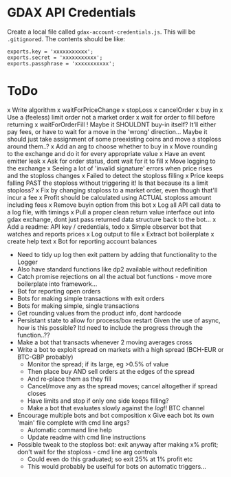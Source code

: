 # GDAX API Credentials
Create a local file called `gdax-account-credentials.js`. This will be `.gitignore`d. The contents should be like:
```
exports.key = 'xxxxxxxxxxx';
exports.secret = 'xxxxxxxxxxx';
exports.passphrase = 'xxxxxxxxxxx';
```

# ToDo

x Write algorithm
x waitForPriceChange
x stopLoss
x cancelOrder
x buy in
 x Use a (feeless) limit order not a market order
 x wait for order to fill before returning
 x waitForOrderFill
! Maybe it SHOULDNT buy-in itself? It'll either pay fees, or have to wait for a move in the 'wrong' direction...
   Maybe it should just take assignment of some preexisting coins and move a stoploss around them..?
 x Add an arg to choose whether to buy in
x Move rounding to the exchange and do it for every appropriate value
x Have an event emitter leak
 x Ask for order status, dont wait for it to fill
x Move logging to the exchange
x Seeing a lot of 'invalid signature' errors when price rises and the stoploss changes
x Failed to detect the stoploss filling
x Price keeps falling PAST the stoploss without triggering it! Is that because its a limit stoploss?
 x Fix by changing stoploss to a market order, even though that'll incur a fee
x Profit should be calculated using ACTUAL stoploss amount including fees
x Remove buyin option from this bot
x Log all API call data to a log file, with timings
x Pull a proper clean return value interface out into gdax exchange, dont just pass returned data structure back to the bot...
x Add a readme: API key / credentials, todo
x Simple observer bot that watches and reports prices
x Log output to file
x Extract bot boilerplate
x create help text
x Bot for reporting account balances
* Need to tidy up log then exit pattern by adding that functionality to the Logger
* Also have standard functions like dp2 available without redefinition
* Catch promise rejections on all the actual bot functions - move more boilerplate into framework...
* Bot for reporting open orders
* Bots for making simple transactions with exit orders
* Bots for making simple, single transactions
* Get rounding values from the product info, dont hardcode
* Persistant state to allow for process/box restart
 Given the use of async, how is this possible? Itd need to include the progress through the function..??
* Make a bot that transacts whenever 2 moving averages cross
* Write a bot to exploit spread on markets with a high spread (BCH-EUR or BTC-GBP probably)
  * Monitor the spread; if its large, eg >0.5% of value
  * Then place buy AND sell orders at the edges of the spread
  * And re-place them as they fill
  * Cancel/move any as the spread moves; cancel altogether if spread closes
  * Have limits and stop if only one side keeps filling?
  * Make a bot that evaluates slowly against the *log*!! BTC channel
* Encourage multiple bots and bot composition
  x Give each bot its own 'main' file complete with cmd line args?
  * Automatic command line help
  * Update readme with cmd line instructions
* Possible tweak to the stoploss bot: exit anyway after making x% profit; don't wait for the stoploss - cmd line arg controls
  * Could even do this graduated; so exit 25% at 1% profit etc
  * This would probably be uselful for bots on automatic triggers...
